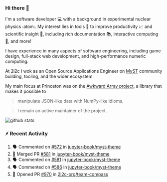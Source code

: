### Hi there 👋 

I'm a software developer 💻 with a background in experimental nuclear physics :atom:. My interest lies in tools :wrench: to improve productivity :chart_with_upwards_trend: and scientific insight :telescope:, including rich documentation 📚, interactive computing 🧮, and more! 

I have experience in many aspects of software engineering, including game design, full-stack web development, and high-performance numeric computing. 

At 2i2c I wok as an Open Source Applications Engineer on [MyST](https://github.com/jupyter-book/mystmd) community building, tooling, and the wider ecosystem. 

My main focus at Princeton was on the [Awkward Array project](awkward-array.org/), a library that makes it possible to 
> manipulate JSON-like data with NumPy-like idioms.

> I remain an active maintainer of the project. 

![github stats](https://github-readme-stats.vercel.app/api?username=agoose77&show_icons=true&hide_rank=true&hide_title=true&bg_color=30,e76445,904e95&text_color=efe3ec&icon_color=efe3ec)
<!--
**agoose77/agoose77** is a ✨ _special_ ✨ repository because its `README.md` (this file) appears on your GitHub profile.

Here are some ideas to get you started:

- 🔭 I’m currently working on ...
- 🌱 I’m currently learning ...
- 👯 I’m looking to collaborate on ...
- 🤔 I’m looking for help with ...
- 💬 Ask me about ...
- 📫 How to reach me: ...
- 😄 Pronouns: ...
- ⚡ Fun fact: ...
-->

### :zap: Recent Activity

<!--START_SECTION:activity-->
1. 🗣 Commented on [#572](https://github.com/jupyter-book/myst-theme/pull/572#issuecomment-2912246172) in [jupyter-book/myst-theme](https://github.com/jupyter-book/myst-theme)
2. 🎉 Merged PR [#581](https://github.com/jupyter-book/myst-theme/pull/581) in [jupyter-book/myst-theme](https://github.com/jupyter-book/myst-theme)
3. 🗣 Commented on [#581](https://github.com/jupyter-book/myst-theme/pull/581#issuecomment-2912231729) in [jupyter-book/myst-theme](https://github.com/jupyter-book/myst-theme)
4. 🗣 Commented on [#586](https://github.com/jupyter-book/myst-theme/pull/586#issuecomment-2912221680) in [jupyter-book/myst-theme](https://github.com/jupyter-book/myst-theme)
5. 💪 Opened PR [#970](https://github.com/2i2c-org/team-compass/pull/970) in [2i2c-org/team-compass](https://github.com/2i2c-org/team-compass)
<!--END_SECTION:activity-->
